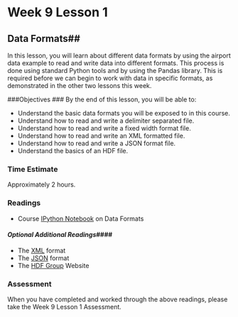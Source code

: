 # Week 9 Lesson 1 #
## Data Formats##

In this lesson, you will learn about different data formats by using  the airport data example to read and write data into different formats. This process is done using standard Python tools and by using the Pandas library. This is required before we can begin to work with data in specific formats, as demonstrated in the other two lessons this week.

###Objectives ###
By the end of this lesson, you will be able to:

- Understand the basic data formats you will be exposed to in this course.
- Understand how to read and write a delimiter separated file.
- Understand how to read and write a fixed width format file.
- Understand how to read and write an XML formatted file.
- Understand how to read and write a JSON format file.
- Understand the basics of an HDF file.


### Time Estimate ###

Approximately 2 hours.

### Readings ####

- Course [IPython Notebook](http://nbviewer.ipython.org/github/INFO490/spring2015/blob/master/week09/dataformats.ipynb) on Data Formats

#### *Optional Additional Readings*####

- The [XML](https://en.wikipedia.org/wiki/XML) format
- The [JSON](http://json.org/) format
- The [HDF Group](http://www.hdfgroup.org/) Website

### Assessment ###

When you have completed and worked through the above readings, please take the Week 9 Lesson 1 Assessment.

